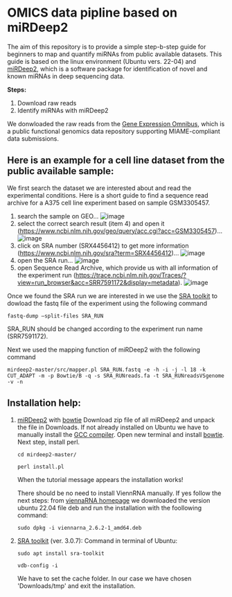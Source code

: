 # OMICS data pipline based on miRDeep2

The aim of this repository is to provide a simple step-b-step guide for beginners to map and quantify miRNAs from public available datasets.
This guide is based on the linux environment (Ubuntu vers. 22-04) and [miRDeep2](https://www.mdc-berlin.de/content/mirdeep2-documentation?mdcbl%5B0%5D=/n-rajewsky%23t-data%2Csoftware%26resources&mdctl=0&mdcou=20738&mdcot=6&mdcbv=crsjgo3KpH2eVDwEmJ_-5lh5FYkn8dZh4PNU6NsBrTE), which is a software package for identification of novel and known miRNAs in deep sequencing data.


**Steps:**
1) Download raw reads
2) Identify miRNAs with miRDeep2


We donwloaded the raw reads from the [Gene Expression Omnibus](https://www.ncbi.nlm.nih.gov/geo/), which is a public functional genomics data repository supporting MIAME-compliant data submissions.

## Here is an example for a cell line dataset from the public available sample:

We first search the dataset we are interested about and read the experimental conditions.
Here is a short guide to find a sequence read archive for a A375 cell line experiment based on sample GSM3305457.

1. search the sample on GEO...
![image](https://github.com/user-attachments/assets/924b2312-1962-490c-9e24-c01c7ad5fdbc)
2. select the correct search result (item 4) and open it (https://www.ncbi.nlm.nih.gov/geo/query/acc.cgi?acc=GSM3305457)...
![image](https://github.com/user-attachments/assets/f77ebeae-a790-4cc5-8e2e-ce318b50bea3)
3. click on SRA number (SRX4456412) to get more information (https://www.ncbi.nlm.nih.gov/sra?term=SRX4456412)...
![image](https://github.com/user-attachments/assets/a418f7a4-8032-44a4-b945-7c847ff7c6f3)
4. open the SRA run...
![image](https://github.com/user-attachments/assets/d0176c2f-4db1-42ab-9a02-7fc0e0241f9d)
5. open Sequence Read Archive, which provide us with all information of the experiment run (https://trace.ncbi.nlm.nih.gov/Traces/?view=run_browser&acc=SRR7591172&display=metadata).
![image](https://github.com/user-attachments/assets/f3826c62-1832-453c-95c4-e25e65acf592)

Once we found the SRA run we are interested in we use the [SRA toolkit](https://github.com/ncbi/sra-tools) to dowload the fastq file of the experiment using the following command
```
fastq-dump –split-files SRA_RUN
```
SRA_RUN should be changed according to the experiment run name (SRR7591172).

Next we used the mapping function of miRDeep2 with the following command
```
mirdeep2-master/src/mapper.pl SRA_RUN.fastq -e -h -i -j -l 18 -k CUT_ADAPT -m -p Bowtie/B -q -s SRA_RUNreads.fa -t SRA_RUNreadsVSgenome -v -n
```

## Installation help:
1. [miRDeep2](https://github.com/rajewsky-lab/mirdeep2) with [bowtie](https://zoomadmin.com/HowToInstall/UbuntuPackage/bowtie)
   Download zip file of all miRDeep2 and unpack the file in Downloads.
   If not already installed on Ubuntu we have to manually install the [GCC compiler](https://linuxize.com/post/how-to-install-gcc-compiler-on-ubuntu-18-04/).
   Open new terminal and install [bowtie](https://zoomadmin.com/HowToInstall/UbuntuPackage/bowtie).
   Next step, install perl.
   ```
   cd mirdeep2-master/
   ```
   ```
   perl install.pl
   ```
   When the tutorial message appears the installation works!

   There should be no need to install ViennRNA manually.
   If yes follow the next steps:
   from [viennaRNA homepage](https://www.tbi.univie.ac.at/RNA/) we downloaded the version ubuntu 22.04 file deb and run the installation with the foollowing command:
   ```
   sudo dpkg -i viennarna_2.6.2-1_amd64.deb
   ```
   
2. [SRA toolkit](https://github.com/ncbi/sra-tools) (ver. 3.0.7):
   Command in terminal of Ubuntu:
   ```
   sudo apt install sra-toolkit
   ```
   ```
   vdb-config -i
   ```
   We have to set the cache folder. In our case we have chosen 'Downloads/tmp' and exit the installation.
 
